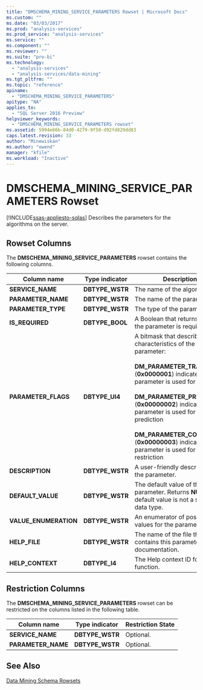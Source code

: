 ```yaml
---
title: "DMSCHEMA_MINING_SERVICE_PARAMETERS Rowset | Microsoft Docs"
ms.custom: ""
ms.date: "03/03/2017"
ms.prod: "analysis-services"
ms.prod_service: "analysis-services"
ms.service: ""
ms.component: ""
ms.reviewer: ""
ms.suite: "pro-bi"
ms.technology: 
  - "analysis-services"
  - "analysis-services/data-mining"
ms.tgt_pltfrm: ""
ms.topic: "reference"
apiname: 
  - "DMSCHEMA_MINING_SERVICE_PARAMETERS"
apitype: "NA"
applies_to: 
  - "SQL Server 2016 Preview"
helpviewer_keywords: 
  - "DMSCHEMA_MINING_SERVICE_PARAMETERS rowset"
ms.assetid: 5994e66b-84d0-4279-9f50-d92fd829dd83
caps.latest.revision: 33
author: "Minewiskan"
ms.author: "owend"
manager: "kfile"
ms.workload: "Inactive"
---
```

# DMSCHEMA_MINING_SERVICE_PARAMETERS Rowset
[!INCLUDE[ssas-appliesto-sqlas](../../../includes/ssas-appliesto-sqlas.md)]
  Describes the parameters for the algorithms on the server.  
  
## Rowset Columns  
 The **DMSCHEMA_MINING_SERVICE_PARAMETERS** rowset contains the following columns.  
  
|Column name|Type indicator|Description|  
|-----------------|--------------------|-----------------|  
|**SERVICE_NAME**|**DBTYPE_WSTR**|The name of the algorithm.|  
|**PARAMETER_NAME**|**DBTYPE_WSTR**|The name of the parameter.|  
|**PARAMETER_TYPE**|**DBTYPE_WSTR**|The type of the parameter.|  
|**IS_REQUIRED**|**DBTYPE_BOOL**|A Boolean that returns **TRUE** if the parameter is required.|  
|**PARAMETER_FLAGS**|**DBTYPE_UI4**|A bitmask that describes the characteristics of the parameter:<br /><br /> **DM_PARAMETER_TRAINING** (**0x0000001**) indicates the parameter is used for training<br /><br /> **DM_PARAMETER_PREDICTION** (**0x00000002**) indicates the parameter is used for prediction<br /><br /> **DM_PARAMETER_CONTENT** (**0x00000003**) indicates the parameter is used for content restriction|  
|**DESCRIPTION**|**DBTYPE_WSTR**|A user-friendly description of the parameter.|  
|**DEFAULT_VALUE**|**DBTYPE_WSTR**|The default value of the parameter. Returns **NULL** if the default value is not a simple data type.|  
|**VALUE_ENUMERATION**|**DBTYPE_WSTR**|An enumerator of possible values for the parameter.|  
|**HELP_FILE**|**DBTYPE_WSTR**|The name of the file that contains this parameter's documentation.|  
|**HELP_CONTEXT**|**DBTYPE_I4**|The Help context ID for this function.|  
  
## Restriction Columns  
 The **DMSCHEMA_MINING_SERVICE_PARAMETERS** rowset can be restricted on the columns listed in the following table.  
  
|Column name|Type indicator|Restriction State|  
|-----------------|--------------------|-----------------------|  
|**SERVICE_NAME**|**DBTYPE_WSTR**|Optional.|  
|**PARAMETER_NAME**|**DBTYPE_WSTR**|Optional.|  
  
## See Also  
 [Data Mining Schema Rowsets](../../../analysis-services/schema-rowsets/data-mining/data-mining-schema-rowsets.md)  
  
  

